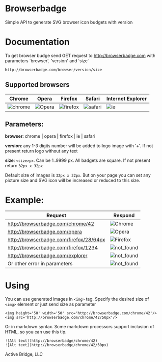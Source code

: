 Browserbadge
=

Simple API to generate SVG browser icon budgets with version

Documentation
=
To get browser budge send GET request to http://browserbadge.com with parameters 'browser', 'version' and 'size'

`http://browserbadge.com/browser/version/size`

Supported browsers
-
Chrome  | Opera | Firefox | Safari | Internet Explorer
-------- | -------- | -------- | -------- | --------
![chrome](http://browserbadge.com/chrome) | ![Opera](http://browserbadge.com/opera) | ![firefox](http://browserbadge.com/firefox) | ![safari](http://browserbadge.com/safari) |  ![ie](http://browserbadge.com/ie)

Parameters:
-
**browser**: chrome | opera | firefox | ie | safari

**version**: any 1-3 digits number will be added to logo image with '+'. If not present return logo without any text

**size**: `<size>px`. Can be 1..9999 px. All badgets are square. If not present return `32px x 32px`

Default size of images is `32px x 32px`. But on your page you can set any picture size and SVG icon will be increased or reduced to this size.

Example:
=
Request  | Respond
-------- | --------
http://browserbadge.com/chrome/42 | ![Chrome](http://browserbadge.com/chrome/42)
http://browserbadge.com/opera | ![Opera](http://browserbadge.com/opera)
http://browserbadge.com/firefox/28/64px | ![Firefox](http://browserbadge.com/firefox/28/64px)
http://browserbadge.com/firefox/1234 | ![not_found](http://browserbadge.com/not_found)
http://browserbadge.com/explorer | ![not_found](http://browserbadge.com/not_found)
Or other error in parameters | ![not_found](http://browserbadge.com/not_found)

Using
=
You can use generated images in `<img>` tag. Specify the desired size of `<img>` element or just send size as parameter
```
<img height='50' width='50' src='http://browserbadge.com/chrome/42'/>
<img src='http://browserbadge.com/chrome/42/50px'/>
```
Or in markdown syntax. Some markdown processors support inclusion of HTML, so you can use this tip.
```
![Alt text](http://browserbadge/chrome/42)
![Alt text](http://browserbadge/chrome/42/50px)
```

Active Bridge, LLC
